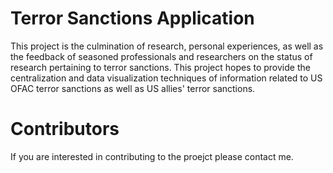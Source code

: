 # Terror Sanctions Application

This project is the culmination of research, personal experiences, as well as the feedback of seasoned
professionals and researchers on the status of research pertaining to terror sanctions. This project hopes to provide the centralization and data visualization techniques of information related to US OFAC terror sanctions as well as US allies' terror sanctions. 

# Contributors

If you are interested in contributing to the proejct please contact me.
